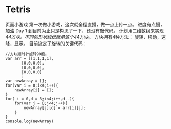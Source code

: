 # Tetris
页面小游戏
第一次做小游戏，这次就全程直播，做一点上传一点。
进度有点慢，加油
Day 1
到目前为止只是构思了一下，还没有敲代码。
计划用二维数组来实现4*4方块。不同的形状统统继承这个4*4方块。
方块拥有4种方法： 旋转，移动，速降，显示。
目前搞定了旋转的关键代码：
```
//方块顺时针旋转90度。
var arr = [[1,1,1,1],
       [0,0,0,0],
       [0,0,0,0],
       [0,0,0,0]
       ]
var newArray = [];
for(var i = 0;i<4;i++){
    newArray[i] = [];
}
for( i = 0,d = 3;i<4;i++,d--){
    for(var j = 0;j<4;j++){
        newArray[j][d] = arr[i][j];
    }
}
console.log(newArray)
```


